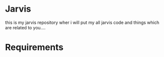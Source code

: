 # Jarvis
this is my jarvis repository wher i will put my all jarvis code and things which are related to you....

# Requirements
